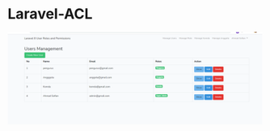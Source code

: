 # Laravel-ACL

![alt text](https://github.com/sofyandamha/Laravel-ACL/blob/3bfc38c28102dfca32e6f13777b79513c4ac35ba/img/Screenshot%202021-04-30%20131239.png)
